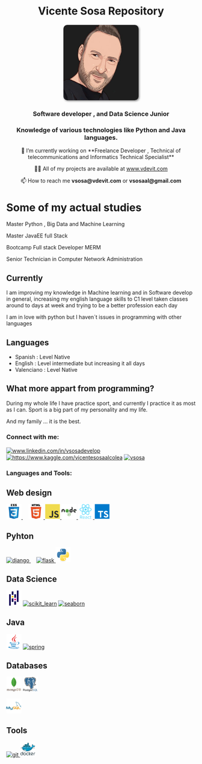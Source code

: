 <h1 align="center">Vicente Sosa Repository
</h1>



<div style="text-align:center;margin:20px">
    <img src="assets\vsosa_n.jpg" alt="Texto alternativo" width="200px" style="border-radius: 10px; box-shadow: 2px 2px 5px grey;">
</div>



<div style="text-align:center">
<h3>
Software developer , and Data Science Junior</h3>
<h3>Knowledge of various technologies like Python and Java languages.
</h3>

<div>

<p> 🔭 I’m currently working on **Freelance Developer , Technical of telecommunications and Informatics Technical Specialist** </p>

<p>👨‍💻 All of my projects are available at <a href="https://www.vdevit.com">www.vdevit.com</a></p>

<p> 📫 How to reach me <strong>vsosa@vdevit.com</strong> or <strong>vsosaal@gmail.com</strong></p>



</div>

</div>

<div>

<h1>Some of my actual studies</h1>

<p>Master Python , Big Data and Machine Learning</p>
<p>Master JavaEE full Stack</p>
<p>Bootcamp Full stack Developer MERM</p>
<p>Senior Technician in Computer Network Administration</p>




</div>

<h2>Currently</h2>
<p>I am improving my knowledge in Machine learning and in Software develop in general, increasing my english language skills to C1 level taken classes around to days at week and trying to be a better profession each day </p>
<p> I am in love with python but I haven´t issues in programming with other languages<p>

<div><h2>Languages</h2>

- Spanish : Level Native
- English : Level intermediate but increasing it all days
- Valenciano : Level Native
</div>

<div>

 <h2>What more appart from programming?</h2>
 <p>During my whole life I have practice sport, and currently I practice it as most as I can. Sport is a big part of my personality and my life.</p>
 <p>And my family ...  it is the best. </p>
 


</div>

<h3 align="left">Connect with me:</h3>
<p align="left">
<a href="https://linkedin.com/in/www.linkedin.com/in/vsosadevelop" target="blank"><img align="center" src="https://raw.githubusercontent.com/rahuldkjain/github-profile-readme-generator/master/src/images/icons/Social/linked-in-alt.svg" alt="www.linkedin.com/in/vsosadevelop" height="30" width="40" /></a>
<a href="https://kaggle.com/https://www.kaggle.com/vicentesosaalcolea" target="blank"><img align="center" src="https://raw.githubusercontent.com/rahuldkjain/github-profile-readme-generator/master/src/images/icons/Social/kaggle.svg" alt="https://www.kaggle.com/vicentesosaalcolea" height="30" width="40" /></a>
<a href="https://discord.gg/vsosa" target="blank"><img align="center" src="https://raw.githubusercontent.com/rahuldkjain/github-profile-readme-generator/master/src/images/icons/Social/discord.svg" alt="vsosa" height="30" width="40" /></a>
</p>

<h3 align="left">Languages and Tools:</h3>

<h2>Web design</h2>

<a href="https://www.w3schools.com/css/" target="_blank" rel="noreferrer" style="margin-right:15px"> <img src="https://raw.githubusercontent.com/devicons/devicon/master/icons/css3/css3-original-wordmark.svg" alt="css3" width="40" height="40"/> </a>
 <a href="https://www.w3.org/html/" target="_blank" rel="noreferrer"> <img src="https://raw.githubusercontent.com/devicons/devicon/master/icons/html5/html5-original-wordmark.svg" alt="html5" width="40" height="40"/> </a> 
 <a href="https://developer.mozilla.org/en-US/docs/Web/JavaScript" target="_blank" rel="noreferrer"> <img src="https://raw.githubusercontent.com/devicons/devicon/master/icons/javascript/javascript-original.svg" alt="javascript" width="40" height="40"/> </a>
  <a href="https://nodejs.org" target="_blank" rel="noreferrer"> <img src="https://raw.githubusercontent.com/devicons/devicon/master/icons/nodejs/nodejs-original-wordmark.svg" alt="nodejs" width="40" height="40"/> </a>
  <a href="https://reactjs.org/" target="_blank" rel="noreferrer"> <img src="https://raw.githubusercontent.com/devicons/devicon/master/icons/react/react-original-wordmark.svg" alt="react" width="40" height="40"/> </a> 
   <a href="https://www.typescriptlang.org/" target="_blank" rel="noreferrer"> <img src="https://raw.githubusercontent.com/devicons/devicon/master/icons/typescript/typescript-original.svg" alt="typescript" width="40" height="40"/> </a> 


<h2>Pyhton</h2>

<p align="left">  <a href="https://www.djangoproject.com/" target="_blank" rel="noreferrer" style="margin-right:15px"> <img src="https://cdn.worldvectorlogo.com/logos/django.svg" alt="django" width="40" height="40"/> </a>
 <a href="https://flask.palletsprojects.com/" target="_blank" rel="noreferrer"> <img src="https://www.vectorlogo.zone/logos/pocoo_flask/pocoo_flask-icon.svg" alt="flask" width="40" height="40"/> </a> 
  <a href="https://www.python.org" target="_blank" rel="noreferrer"> <img src="https://raw.githubusercontent.com/devicons/devicon/master/icons/python/python-original.svg" alt="python" width="40" height="40"/> </a>

<h2>Data Science</h2>
 <a href="https://pandas.pydata.org/" target="_blank" rel="noreferrer"> <img src="https://raw.githubusercontent.com/devicons/devicon/2ae2a900d2f041da66e950e4d48052658d850630/icons/pandas/pandas-original.svg" alt="pandas" width="40" height="40"/></a>
 <a href="https://scikit-learn.org/" target="_blank" rel="noreferrer"> <img src="https://upload.wikimedia.org/wikipedia/commons/0/05/Scikit_learn_logo_small.svg" alt="scikit_learn" width="40" height="40"/></a>
 <a href="https://seaborn.pydata.org/" target="_blank" rel="noreferrer"> <img src="https://seaborn.pydata.org/_images/logo-mark-lightbg.svg" alt="seaborn" width="40" height="40"/> </a> 
<h2>Java</h2>

 <a href="https://www.java.com" target="_blank" rel="noreferrer"> <img src="https://raw.githubusercontent.com/devicons/devicon/master/icons/java/java-original.svg" alt="java" width="40" height="40"/></a> 
   <a href="https://spring.io/" target="_blank" rel="noreferrer"> <img src="https://www.vectorlogo.zone/logos/springio/springio-icon.svg" alt="spring" width="40" height="40"/> </a>

<h2>Databases</h2>
 <a href="https://www.mongodb.com/" target="_blank" rel="noreferrer"> <img src="https://raw.githubusercontent.com/devicons/devicon/master/icons/mongodb/mongodb-original-wordmark.svg" alt="mongodb" width="40" height="40"><a>
<a href="https://www.postgresql.org" target="_blank" rel="noreferrer"> <img src="https://raw.githubusercontent.com/devicons/devicon/master/icons/postgresql/postgresql-original-wordmark.svg" alt="postgresql" width="40" height="40"/></a>

  <a href="https://www.mysql.com/" target="_blank" rel="noreferrer"> <img src="https://raw.githubusercontent.com/devicons/devicon/master/icons/mysql/mysql-original-wordmark.svg" alt="mysql" width="40" height="40"/> </a>


<h2>Tools</h2>
 
 <a href="https://git-scm.com/" target="_blank" rel="noreferrer"> <img src="https://www.vectorlogo.zone/logos/git-scm/git-scm-icon.svg" alt="git" width="40" height="40"/> </a>
 <a href="https://www.docker.com/" target="_blank" rel="noreferrer"> <img src="https://raw.githubusercontent.com/devicons/devicon/master/icons/docker/docker-original-wordmark.svg" alt="docker" width="40" height="40"/> </a>

